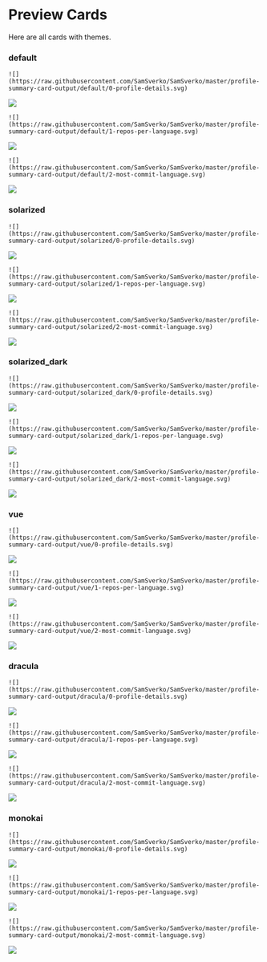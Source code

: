 
# Preview Cards

Here are all cards with themes.


### default


```
![](https://raw.githubusercontent.com/SamSverko/SamSverko/master/profile-summary-card-output/default/0-profile-details.svg)
```
![](https://raw.githubusercontent.com/SamSverko/SamSverko/master/profile-summary-card-output/default/0-profile-details.svg)


```
![](https://raw.githubusercontent.com/SamSverko/SamSverko/master/profile-summary-card-output/default/1-repos-per-language.svg)
```
![](https://raw.githubusercontent.com/SamSverko/SamSverko/master/profile-summary-card-output/default/1-repos-per-language.svg)


```
![](https://raw.githubusercontent.com/SamSverko/SamSverko/master/profile-summary-card-output/default/2-most-commit-language.svg)
```
![](https://raw.githubusercontent.com/SamSverko/SamSverko/master/profile-summary-card-output/default/2-most-commit-language.svg)


### solarized


```
![](https://raw.githubusercontent.com/SamSverko/SamSverko/master/profile-summary-card-output/solarized/0-profile-details.svg)
```
![](https://raw.githubusercontent.com/SamSverko/SamSverko/master/profile-summary-card-output/solarized/0-profile-details.svg)


```
![](https://raw.githubusercontent.com/SamSverko/SamSverko/master/profile-summary-card-output/solarized/1-repos-per-language.svg)
```
![](https://raw.githubusercontent.com/SamSverko/SamSverko/master/profile-summary-card-output/solarized/1-repos-per-language.svg)


```
![](https://raw.githubusercontent.com/SamSverko/SamSverko/master/profile-summary-card-output/solarized/2-most-commit-language.svg)
```
![](https://raw.githubusercontent.com/SamSverko/SamSverko/master/profile-summary-card-output/solarized/2-most-commit-language.svg)


### solarized_dark


```
![](https://raw.githubusercontent.com/SamSverko/SamSverko/master/profile-summary-card-output/solarized_dark/0-profile-details.svg)
```
![](https://raw.githubusercontent.com/SamSverko/SamSverko/master/profile-summary-card-output/solarized_dark/0-profile-details.svg)


```
![](https://raw.githubusercontent.com/SamSverko/SamSverko/master/profile-summary-card-output/solarized_dark/1-repos-per-language.svg)
```
![](https://raw.githubusercontent.com/SamSverko/SamSverko/master/profile-summary-card-output/solarized_dark/1-repos-per-language.svg)


```
![](https://raw.githubusercontent.com/SamSverko/SamSverko/master/profile-summary-card-output/solarized_dark/2-most-commit-language.svg)
```
![](https://raw.githubusercontent.com/SamSverko/SamSverko/master/profile-summary-card-output/solarized_dark/2-most-commit-language.svg)


### vue


```
![](https://raw.githubusercontent.com/SamSverko/SamSverko/master/profile-summary-card-output/vue/0-profile-details.svg)
```
![](https://raw.githubusercontent.com/SamSverko/SamSverko/master/profile-summary-card-output/vue/0-profile-details.svg)


```
![](https://raw.githubusercontent.com/SamSverko/SamSverko/master/profile-summary-card-output/vue/1-repos-per-language.svg)
```
![](https://raw.githubusercontent.com/SamSverko/SamSverko/master/profile-summary-card-output/vue/1-repos-per-language.svg)


```
![](https://raw.githubusercontent.com/SamSverko/SamSverko/master/profile-summary-card-output/vue/2-most-commit-language.svg)
```
![](https://raw.githubusercontent.com/SamSverko/SamSverko/master/profile-summary-card-output/vue/2-most-commit-language.svg)


### dracula


```
![](https://raw.githubusercontent.com/SamSverko/SamSverko/master/profile-summary-card-output/dracula/0-profile-details.svg)
```
![](https://raw.githubusercontent.com/SamSverko/SamSverko/master/profile-summary-card-output/dracula/0-profile-details.svg)


```
![](https://raw.githubusercontent.com/SamSverko/SamSverko/master/profile-summary-card-output/dracula/1-repos-per-language.svg)
```
![](https://raw.githubusercontent.com/SamSverko/SamSverko/master/profile-summary-card-output/dracula/1-repos-per-language.svg)


```
![](https://raw.githubusercontent.com/SamSverko/SamSverko/master/profile-summary-card-output/dracula/2-most-commit-language.svg)
```
![](https://raw.githubusercontent.com/SamSverko/SamSverko/master/profile-summary-card-output/dracula/2-most-commit-language.svg)


### monokai


```
![](https://raw.githubusercontent.com/SamSverko/SamSverko/master/profile-summary-card-output/monokai/0-profile-details.svg)
```
![](https://raw.githubusercontent.com/SamSverko/SamSverko/master/profile-summary-card-output/monokai/0-profile-details.svg)


```
![](https://raw.githubusercontent.com/SamSverko/SamSverko/master/profile-summary-card-output/monokai/1-repos-per-language.svg)
```
![](https://raw.githubusercontent.com/SamSverko/SamSverko/master/profile-summary-card-output/monokai/1-repos-per-language.svg)


```
![](https://raw.githubusercontent.com/SamSverko/SamSverko/master/profile-summary-card-output/monokai/2-most-commit-language.svg)
```
![](https://raw.githubusercontent.com/SamSverko/SamSverko/master/profile-summary-card-output/monokai/2-most-commit-language.svg)

